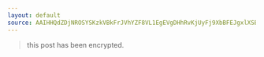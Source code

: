 ```yaml
---
layout: default
source: AAIHHQdZDjNROSYSKzkVBkFrJVhYZF8VL1EgEVgDHhRvKjUyFj9XbBFEJgxlXSBVRW8=
---
```


> this post has been encrypted.
